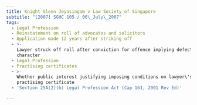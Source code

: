 ```yaml
---
title: Knight Glenn Jeyasingam v Law Society of Singapore
subtitle: "[2007] SGHC 105 / 06\_July\_2007"
tags:
  - Legal Profession
  - Reinstatement on roll of advocates and solicitors
  - Application made 12 years after striking off
  - >-
    Lawyer struck off roll after conviction for offence implying defect of
    character
  - Legal Profession
  - Practising certificates
  - >-
    Whether public interest justifying imposing conditions on lawyer\'s
    practising certificate
  - 'Section 25A(2)(b) Legal Profession Act (Cap 161, 2001 Rev Ed)'

---
```


